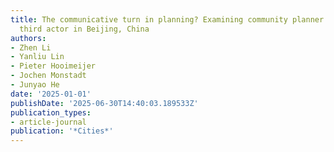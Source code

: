 ```yaml
---
title: The communicative turn in planning? Examining community planner’s role as a
  third actor in Beijing, China
authors:
- Zhen Li
- Yanliu Lin
- Pieter Hooimeijer
- Jochen Monstadt
- Junyao He
date: '2025-01-01'
publishDate: '2025-06-30T14:40:03.189533Z'
publication_types:
- article-journal
publication: '*Cities*'
---
```

